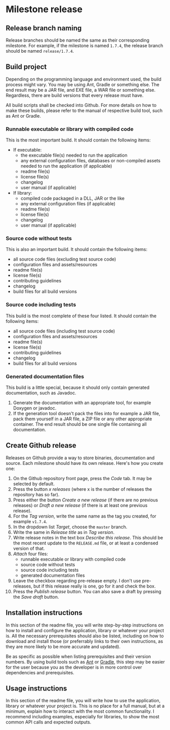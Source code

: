 # Milestone release

## Release branch naming
Release branches should be named the same as their corresponding milestone. For 
example, if the milestone is named `1.7.4`, the release branch should be named 
`release/1.7.4`.

## Build project
Depending on the programming language and environment used, the build process 
might vary. You may be using Ant, Gradle or something else. The end result may 
be a JAR file, and EXE file, a WAR file or something else. Regardless, there 
are build versions that every release must have.

All build scripts shall be checked into Github. For more details on how to make 
these builds, please refer to the manual of respective build tool, such as Ant 
or Gradle.

### Runnable executable or library with compiled code
This is the most important build. It should contain the following items:

* If executable:
    * the executable file(s) needed to run the application
    * any external configuration files, databases or non-compiled assets needed 
    to run the application (if applicable)
    * readme file(s)
    * license file(s)
    * changelog
    * user manual (if applicable)
* If library:
    * compiled code packaged in a DLL, JAR or the like
    * any external configuration files (if applicable)
    * readme file(s)
    * license file(s)
    * changelog
    * user manual (if applicable)

### Source code without tests
This is also an important build. It should contain the following items:

* all source code files (excluding test source code)
* configuration files and assets/resources
* readme file(s)
* license file(s)
* contributing guidelines
* changelog
* build files for all build versions

### Source code including tests
This build is the most complete of these four listed. It should contain the 
following items:

* all source code files (including test source code)
* configuration files and assets/resources
* readme file(s)
* license file(s)
* contributing guidelines
* changelog
* build files for all build versions

### Generated documentation files
This build is a little special, because it should only contain generated 
documentation, such as Javadoc.

1. Generate the documentation with an appropriate tool, for example Doxygen or 
javadoc.
1. If the generation tool doesn't pack the files into for example a JAR file, 
pack them yourself in a JAR file, a ZIP file or any other appropriate 
container. The end result should be one single file containing all 
documentation.

## Create Github release
Releases on Github provide a way to store binaries, documentation and source. 
Each milestone should have its own release. Here's how you create one:

1. On the Github repository front page, press the *Code* tab. It may be 
selected by default.
1. Press the button *x releases* (where x is the number of releases the 
repository has so far).
1. Press either the button *Create a new release* (if there are no previous 
releases) or *Draft a new release* (if there is at least one previous release).
1. For the *Tag version*, write the same name as the tag you created, for 
example `v1.7.4`.
1. In the dropdown list *Target*, choose the `master` branch.
1. Write the same in *Release title* as in *Tag version*.
1. Write release notes in the text box *Describe this release*. This should be 
the most recent update to the `RELEASE.md` file, or at least a condensed 
version of that.
1. *Attach* four files:
    * runnable executable or library with compiled code
    * source code without tests
    * source code including tests
    * generated documentation files
1. Leave the checkbox regarding pre-release empty. I don't use pre-releases, 
but if this release really is one, go for it and check the box.
1. Press the *Publish release* button. You can also save a draft by pressing 
the *Save draft* button.

## Installation instructions
In this section of the readme file, you will write step-by-step instructions on 
how to install and configure the application, library or whatever your project 
is. All the necessary prerequisites should also be listed, including on how to 
download and install those (or preferrably links to their own instructions, as 
they are more likely to be more accurate and updated).

Be as specific as possible when listing prerequisites and their version 
numbers. By using build tools such as [Ant][1] or [Gradle][2], this step may be 
easier for the user because you as the developer is in more control over 
dependencies and prerequisites.

## Usage instructions
In this section of the readme file, you will write how to use the application, 
library or whatever your project is. This is no place for a full manual, but at 
a minimum, explain how to interact with the most common functionality. I 
recommend including examples, especially for libraries, to show the most common 
API calls and expected outputs.

[1]: https://ant.apache.org/
[2]: https://gradle.org/
